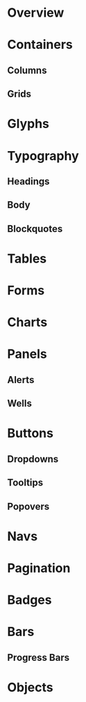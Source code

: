 # Overview

# Containers

## Columns

## Grids

# Glyphs

# Typography

## Headings

## Body

## Blockquotes

# Tables

# Forms

# Charts

# Panels

## Alerts

## Wells

# Buttons

## Dropdowns

## Tooltips

## Popovers

# Navs

# Pagination

# Badges

# Bars

## Progress Bars

# Objects

